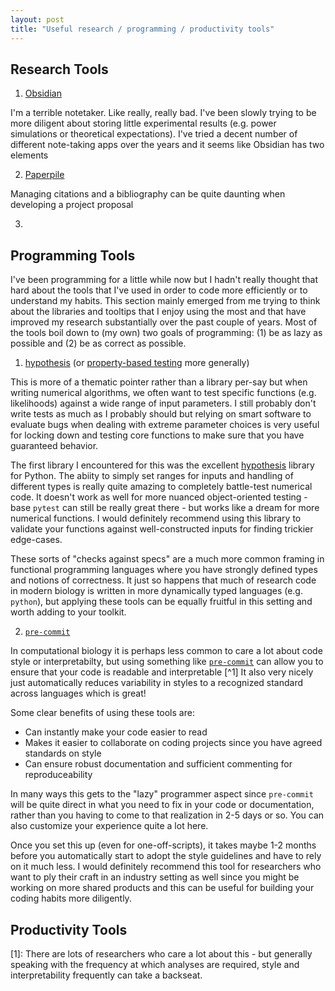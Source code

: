 ```yaml
---
layout: post
title: "Useful research / programming / productivity tools"
---
```



## Research Tools

1. [Obsidian](https://obsidian.md/)

I'm a terrible notetaker. Like really, really bad. I've been slowly trying to be more diligent about storing little experimental results (e.g. power simulations or theoretical expectations). I've tried a decent number of different note-taking apps over the years and it seems like Obsidian has two elements 




2. [Paperpile](https://paperpile.com/app)

Managing citations and a bibliography can be quite daunting when developing a project proposal 


3. 



## Programming Tools

I've been programming for a little while now but I hadn't really thought that hard about the tools that I've used in order to code more efficiently or to understand my habits. This section mainly emerged from me trying to think about the libraries and tooltips that I enjoy using the most and that have improved my research substantially over the past couple of years. Most of the tools boil down to (my own) two goals of programming: (1) be as lazy as possible and (2) be as correct as possible.

1. [hypothesis](https://hypothesis.readthedocs.io/en/latest/) (or [property-based testing](https://medium.com/criteo-engineering/introduction-to-property-based-testing-f5236229d237) more generally)

This is more of a thematic pointer rather than a library per-say but when writing numerical algorithms, we often want to test specific functions (e.g. likelihoods) against a wide range of input parameters. I still probably don't write tests as much as I probably should but relying on smart software to evaluate bugs when dealing with extreme parameter choices is very useful for locking down and testing core functions to make sure that you have guaranteed behavior. 

The first library I encountered for this was the excellent [hypothesis](https://hypothesis.readthedocs.io/en/latest/) library for Python. The abiity to simply set ranges for inputs and handling of different types is really quite amazing to completely battle-test numerical code. It doesn't work as well for more nuanced object-oriented testing - base `pytest` can still be really great there - but works like a dream for more numerical functions. I would definitely recommend using this library to validate your functions against well-constructed inputs for finding trickier edge-cases.

These sorts of "checks against specs" are a much more common framing in functional programming languages where you have strongly defined types and notions of correctness. It just so happens that much of research code in modern biology is written in more dynamically typed languages (e.g. `python`), but applying these tools can be equally fruitful in this setting and worth adding to your toolkit.   

2. [`pre-commit`](https://pre-commit.com/)

In computational biology it is perhaps less common to care a lot about code style or interpretabilty, but using something like [`pre-commit`](https://pre-commit.com/) can allow you to ensure that your code is readable and interpretable [^1] It also very nicely just automatically reduces variability in styles to a recognized standard across languages which is great! 

Some clear benefits of using these tools are: 

* Can instantly make your code easier to read
* Makes it easier to collaborate on coding projects since you have agreed standards on style
* Can ensure robust documentation and sufficient commenting for reproduceability

In many ways this gets to the "lazy" programmer aspect since `pre-commit` will be quite direct in what you need to fix in your code or documentation, rather than you having to come to that realization in 2-5 days or so. You can also customize your experience quite a lot here. 

Once you set this up (even for one-off-scripts), it takes maybe 1-2 months before you automatically start to adopt the style guidelines and have to rely on it much less. I would definitely recommend this tool for researchers who want to ply their craft in an industry setting as well since you might be working on more shared products and this can be useful for building your coding habits more diligently. 


## Productivity Tools 



[1]: There are lots of researchers who care a lot about this - but generally speaking with the frequency at which analyses are required, style and interpretability frequently can take a backseat.